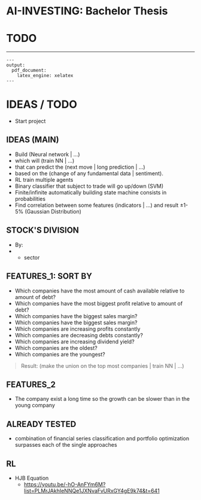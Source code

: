# AI-INVESTING: Bachelor Thesis

# TODO

---

```
---
output:
  pdf_document:
    latex_engine: xelatex
---
```

# IDEAS / TODO

- Start project

## IDEAS (MAIN)

- Build (Neural network | ...)
- which will (train NN | ...)
- that can predict the (next move | long prediction | ...)
- based on the (change of any fundamental data | sentiment).
- RL train multiple agents
- Binary classifier that subject to trade will go up/down (SVM)
- Finite/infinite automatically building state machine consists in probabilities
- Find correlation between some features (indicators | ...) and result ±1-5% (Gaussian Distribution)

## STOCK'S DIVISION

- By:
-
    - sector

## FEATURES_1: SORT BY

- Which companies have the most amount of cash available relative to amount of debt?
- Which companies have the most biggest profit relative to amount of debt?
- Which companies have the biggest sales margin?
- Which companies have the biggest sales margin?
- Which companies are increasing profits constantly
- Which companies are decreasing debts constantly?
- Which companies are increasing dividend yield?
- Which companies are the oldest?
- Which companies are the youngest?

> Result: (make the union on the top most companies | train NN | ...)

## FEATURES_2

- The company exist a long time so the growth can be slower than in the young company

## ALREADY TESTED

- combination of financial series classification and portfolio optimization surpasses each of the single approaches

## RL

- HJB Equation
    - <https://youtu.be/-hO-AnFYm6M?list=PLMrJAkhIeNNQe1JXNvaFvURxGY4gE9k74&t=641>
